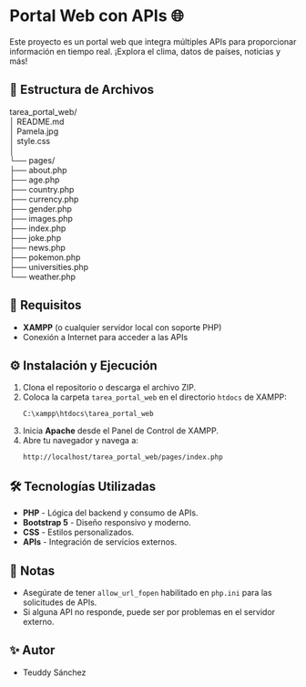 # Portal Web con APIs 🌐

Este proyecto es un portal web que integra múltiples APIs para proporcionar información en tiempo real. ¡Explora el clima, datos de países, noticias y más!

## 📁 Estructura de Archivos

tarea_portal_web/  
│ README.md  
│ Pamela.jpg  
│ style.css  
│  
└── pages/  
    ├── about.php  
    ├── age.php  
    ├── country.php  
    ├── currency.php  
    ├── gender.php  
    ├── images.php  
    ├── index.php  
    ├── joke.php  
    ├── news.php  
    ├── pokemon.php  
    ├── universities.php  
    └── weather.php  

## 🚀 Requisitos
- **XAMPP** (o cualquier servidor local con soporte PHP)
- Conexión a Internet para acceder a las APIs

## ⚙️ Instalación y Ejecución

1. Clona el repositorio o descarga el archivo ZIP.
2. Coloca la carpeta `tarea_portal_web` en el directorio `htdocs` de XAMPP:
    ```
    C:\xampp\htdocs\tarea_portal_web
    ```
3. Inicia **Apache** desde el Panel de Control de XAMPP.
4. Abre tu navegador y navega a:
    ```
    http://localhost/tarea_portal_web/pages/index.php
    ```

## 🛠 Tecnologías Utilizadas
- **PHP** - Lógica del backend y consumo de APIs.
- **Bootstrap 5** - Diseño responsivo y moderno.
- **CSS** - Estilos personalizados.
- **APIs** - Integración de servicios externos.

## 📌 Notas
- Asegúrate de tener `allow_url_fopen` habilitado en `php.ini` para las solicitudes de APIs.
- Si alguna API no responde, puede ser por problemas en el servidor externo.

## ✨ Autor
- Teuddy Sánchez

